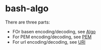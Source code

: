 # bash-algo

There are three parts:

- FOr basen encoding/decoding, see [Algo](./algo.md)
- For PEM encoding/decoding, see [PEM](./pem.md)
- For url encoding/decoding, see [URI](./uri.md)
